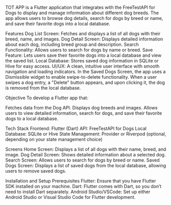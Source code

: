 TOT APP is a Flutter application that integrates with the FreeTestAPI for Dogs to display and manage information about different dog breeds. The app allows users to browse dog details, search for dogs by breed or name, and save their favorite dogs into a local database.

Features
Dog List Screen: Fetches and displays a list of all dogs with their breed, name, and images.
Dog Detail Screen: Displays detailed information about each dog, including breed group and description.
Search Functionality: Allows users to search for dogs by name or breed.
Save Feature: Lets users save their favorite dogs into a local database and view the saved list.
Local Database: Stores saved dog information in SQLite or Hive for easy access.
UI/UX: A clean, intuitive user interface with smooth navigation and loading indicators.
In the Saved Dogs Screen, the app uses a Dismissible widget to enable swipe-to-delete functionality. When a user swipes a dog entry, a "Delete" button appears, and upon clicking it, the dog is removed from the local database.


Objective
To develop a Flutter app that:

Fetches data from the Dog API.
Displays dog breeds and images.
Allows users to view detailed information, search for dogs, and save their favorite dogs to a local database.

Tech Stack
Frontend: Flutter (Dart)
API: FreeTestAPI for Dogs
Local Database: SQLite or Hive
State Management: Provider or Riverpod (optional, depending on your state management choice)


Screens
Home Screen: Displays a list of all dogs with their name, breed, and image.
Dog Detail Screen: Shows detailed information about a selected dog.
Search Screen: Allows users to search for dogs by breed or name.
Saved Dogs Screen: Displays a list of saved dogs from the local database, allowing users to remove saved dogs.

Installation and Setup
Prerequisites
Flutter: Ensure that you have Flutter SDK installed on your machine.
Dart: Flutter comes with Dart, so you don’t need to install Dart separately.
Android Studio/VSCode: Set up either Android Studio or Visual Studio Code for Flutter development.


